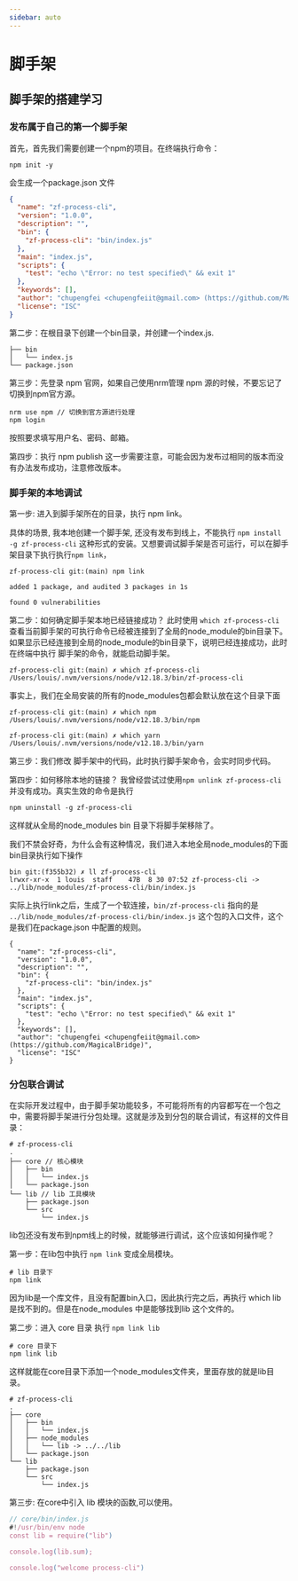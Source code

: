 ```yaml
---
sidebar: auto
---
```

# 脚手架

## 脚手架的搭建学习

### 发布属于自己的第一个脚手架

首先，首先我们需要创建一个npm的项目。在终端执行命令：
```
npm init -y
```
会生成一个package.json 文件

```json
{
  "name": "zf-process-cli",
  "version": "1.0.0",
  "description": "",
  "bin": {
    "zf-process-cli": "bin/index.js"
  },
  "main": "index.js",
  "scripts": {
    "test": "echo \"Error: no test specified\" && exit 1"
  },
  "keywords": [],
  "author": "chupengfei <chupengfeiit@gmail.com> (https://github.com/MagicalBridge)",
  "license": "ISC"
}
```

第二步：在根目录下创建一个bin目录，并创建一个index.js.

```
├── bin
│   └── index.js
└── package.json
```

第三步：先登录 npm 官网，如果自己使用nrm管理 npm 源的时候，不要忘记了切换到npm官方源。

```
nrm use npm // 切换到官方源进行处理
npm login 
```
按照要求填写用户名、密码、邮箱。

第四步：执行 npm publish 这一步需要注意，可能会因为发布过相同的版本而没有办法发布成功，注意修改版本。

### 脚手架的本地调试

第一步: 进入到脚手架所在的目录，执行 npm link。

具体的场景, 我本地创建一个脚手架, 还没有发布到线上，不能执行 `npm install -g zf-process-cli` 这种形式的安装。又想要调试脚手架是否可运行，可以在脚手架目录下执行执行`npm link`，

```shell
zf-process-cli git:(main) npm link

added 1 package, and audited 3 packages in 1s

found 0 vulnerabilities
```
第二步：如何确定脚手架本地已经链接成功？
此时使用 `which zf-process-cli` 查看当前脚手架的可执行命令已经被连接到了全局的node_module的bin目录下。如果显示已经连接到全局的node_module的bin目录下，说明已经连接成功，此时在终端中执行 脚手架的命令，就能启动脚手架。

```shell
zf-process-cli git:(main) ✗ which zf-process-cli
/Users/louis/.nvm/versions/node/v12.18.3/bin/zf-process-cli
```
事实上，我们在全局安装的所有的node_modules包都会默认放在这个目录下面
```shell
zf-process-cli git:(main) ✗ which npm
/Users/louis/.nvm/versions/node/v12.18.3/bin/npm

zf-process-cli git:(main) ✗ which yarn
/Users/louis/.nvm/versions/node/v12.18.3/bin/yarn
```
第三步：我们修改 脚手架中的代码，此时执行脚手架命令，会实时同步代码。

第四步：如何移除本地的链接？
我曾经尝试过使用`npm unlink zf-process-cli` 并没有成功。真实生效的命令是执行
```shell
npm uninstall -g zf-process-cli
```
这样就从全局的node_modules bin 目录下将脚手架移除了。

我们不禁会好奇，为什么会有这种情况，我们进入本地全局node_modules的下面bin目录执行如下操作

```shell
bin git:(f355b32) ✗ ll zf-process-cli
lrwxr-xr-x  1 louis  staff    47B  8 30 07:52 zf-process-cli -> ../lib/node_modules/zf-process-cli/bin/index.js
```

实际上执行link之后，生成了一个软连接，`bin/zf-process-cli` 指向的是 `../lib/node_modules/zf-process-cli/bin/index.js` 这个包的入口文件，这个是我们在package.json 中配置的规则。

```json{5-7}
{
  "name": "zf-process-cli",
  "version": "1.0.0",
  "description": "",
  "bin": {
    "zf-process-cli": "bin/index.js"
  },
  "main": "index.js",
  "scripts": {
    "test": "echo \"Error: no test specified\" && exit 1"
  },
  "keywords": [],
  "author": "chupengfei <chupengfeiit@gmail.com> (https://github.com/MagicalBridge)",
  "license": "ISC"
}
```

### 分包联合调试

在实际开发过程中，由于脚手架功能较多，不可能将所有的内容都写在一个包之中，需要将脚手架进行分包处理。这就是涉及到分包的联合调试，有这样的文件目录：

```
# zf-process-cli
.
├── core // 核心模块
│   ├── bin
│   │   └── index.js
│   └── package.json
└── lib // lib 工具模块
    ├── package.json
    └── src
        └── index.js
```

lib包还没有发布到npm线上的时候，就能够进行调试，这个应该如何操作呢？

第一步：在lib包中执行 `npm link` 变成全局模块。
```shell
# lib 目录下 
npm link
```
因为lib是一个库文件，且没有配置bin入口，因此执行完之后，再执行 which lib 是找不到的。但是在node_modules 中是能够找到lib 这个文件的。

第二步：进入 core 目录 执行 `npm link lib`
```shell
# core 目录下 
npm link lib
```
这样就能在core目录下添加一个node_modules文件夹，里面存放的就是lib目录。
```
# zf-process-cli
.
├── core
│   ├── bin
│   │   └── index.js
│   ├── node_modules
│   │   └── lib -> ../../lib
│   └── package.json
└── lib
    ├── package.json
    └── src
        └── index.js
```
第三步: 在core中引入 lib 模块的函数,可以使用。

```js
// core/bin/index.js
#!/usr/bin/env node
const lib = require("lib")

console.log(lib.sum);

console.log("welcome process-cli")
```

